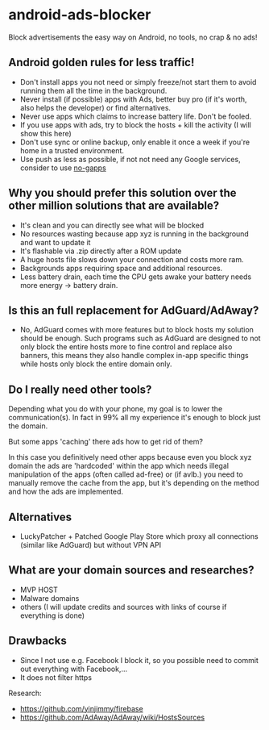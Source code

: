 # android-ads-blocker


Block advertisements the easy way on Android, no tools, no crap &amp; no ads! 



## Android golden rules for less traffic!

* Don't install apps you not need or simply freeze/not start them to avoid running them all the time in the background.
* Never install (if possible) apps with Ads, better buy pro (if it's worth, also helps the developer) or find alternatives.
* Never use apps which claims to increase battery life. Don't be fooled.
* If you use apps with ads, try to block the hosts + kill the activity (I will show this here)
* Don't use sync or online backup, only enable it once a week if you're home in a trusted environment.
* Use push as less as possible, if not not need any Google services, consider to use [no-gapps](http://forum.xda-developers.com/showthread.php?t=1715375)


## Why you should prefer this solution over the other million solutions that are available?

* It's clean and you can directly see what will be blocked
* No resources wasting because app xyz is running in the background and want to update it 
* It's flashable via .zip directly after a ROM update
* A huge hosts file slows down your connection and costs more ram.
* Backgrounds apps requiring space and additional resources.
* Less battery drain, each time the CPU gets awake your battery needs more energy -> battery drain.


## Is this an full replacement for AdGuard/AdAway?

* No, AdGuard comes with more features but to block hosts my solution should be enough. Such programs such as AdGuard are designed to not only block the entire hosts more to fine control and replace also banners, this means they also handle complex in-app specific things while hosts only block the entire domain only.



## Do I really need other tools?

Depending what you do with your phone, my goal is to lower the communication(s). In fact in 99% all my experience it's enough to block just the domain.


But some apps 'caching' there ads how to get rid of them?

In this case you definitively need other apps because even you block xyz domain the ads are 'hardcoded' within the app which needs illegal manipulation of the apps (often called ad-free) or (if avlb.) you need to manually remove the cache from the app, but it's depending on the method and how the ads are implemented.



## Alternatives
* LuckyPatcher + Patched Google Play Store which proxy all connections (similar like AdGuard) but without VPN API



## What are your domain sources and researches?
* MVP HOST
* Malware domains 
* others (I will update credits and sources with links of course if everything is done)


## Drawbacks
* Since I not use e.g. Facebook I block it, so you possible need to commit out everything with Facebook,...
* It does not filter https


Research:
* https://github.com/yinjimmy/firebase
* https://github.com/AdAway/AdAway/wiki/HostsSources
